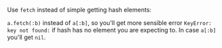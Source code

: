 Use ```fetch``` instead of simple getting hash elements:

```a.fetch(:b)``` instead of ```a[:b]```, so you'll get more sensible error ```KeyError: key
not found:``` if hash has no element you are expecting to. In case ```a[:b]``` you'll
get ```nil```.
